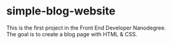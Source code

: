 # simple-blog-website
This is the first project in the Front End Developer Nanodegree.<br/>
The goal is to create a blog page with HTML & CSS.
